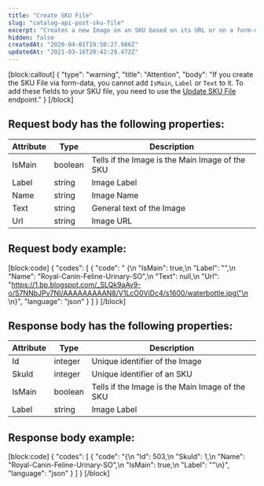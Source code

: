 ```yaml
---
title: "Create SKU File"
slug: "catalog-api-post-sku-file"
excerpt: "Creates a new Image on an SKU based on its URL or on a form-data request body"
hidden: false
createdAt: "2020-04-01T19:50:27.986Z"
updatedAt: "2021-03-16T20:42:29.472Z"
---
```

[block:callout]
{
  "type": "warning",
  "title": "Attention",
  "body": "If you create the SKU File via form-data, you cannot add `IsMain`, `Label` or `Text` to it. To add these fields to your SKU file, you need to use the [Update SKU File](https://developers.vtex.com/vtex-developer-docs/reference/catalog-api-sku-file#catalog-api-put-sku-file) endpoint."
}
[/block]
## Request body has the following properties:
| Attribute | Type    | Description                                     |
| --------- | ------- | ----------------------------------------------- |
| IsMain    | boolean | Tells if the Image is the Main Image of the SKU |
| Label     | string  | Image Label                                     |
| Name      | string  | Image Name                                      |
| Text      | string  | General text of the Image                       |
| Url       | string  | Image URL                                       |

## Request body example:
[block:code]
{
  "codes": [
    {
      "code": " {\n      \"IsMain\": true,\n      \"Label\": \"\",\n      \"Name\": \"Royal-Canin-Feline-Urinary-SO\",\n      \"Text\": null,\n      \"Url\": \"https://1.bp.blogspot.com/_SLQk9aAv9-o/S7NNbJPv7NI/AAAAAAAAAN8/V1LcO0ViDc4/s1600/waterbottle.jpg\"\n      \n}",
      "language": "json"
    }
  ]
}
[/block]
## Response body has the following properties:

| Attribute | Type    | Description                                     |
| --------- | ------- | ----------------------------------------------- |
| Id        | integer | Unique identifier of the Image                  |
| SkuId     | integer | Unique identifier of an SKU                     |
| IsMain    | boolean | Tells if the Image is the Main Image of the SKU |
| Label     | string  | Image Label                                      |


## Response body example:
[block:code]
{
  "codes": [
    {
      "code": "{\n      \"Id\": 503,\n      \"SkuId\": 1,\n      \"Name\": \"Royal-Canin-Feline-Urinary-SO\",\n      \"IsMain\": true,\n      \"Label\": \"\"\n}",
      "language": "json"
    }
  ]
}
[/block]